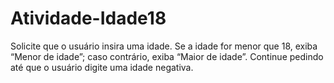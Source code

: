 # Atividade-Idade18
Solicite que o usuário insira uma idade. Se a idade for menor que 18, exiba “Menor de idade”; caso contrário, exiba “Maior de idade”. Continue pedindo até que o usuário digite uma idade negativa.
